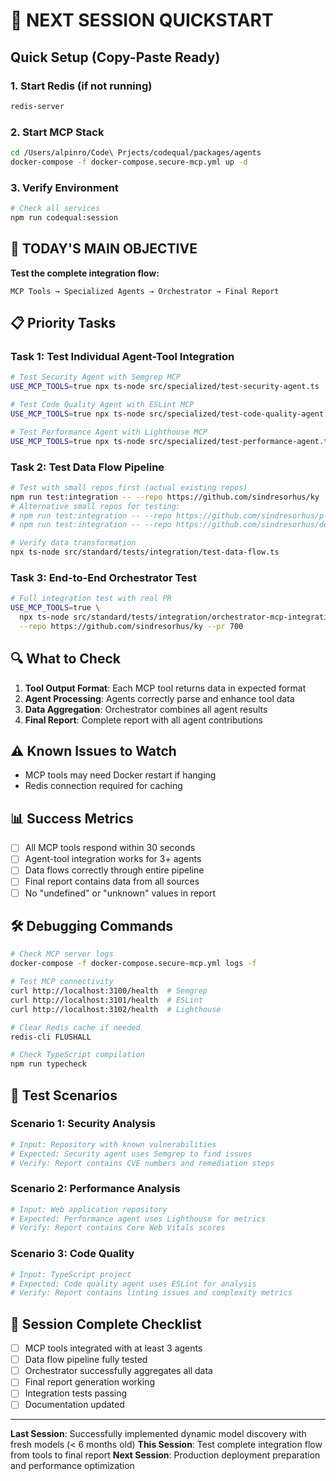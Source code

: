 # 🚀 NEXT SESSION QUICKSTART

## Quick Setup (Copy-Paste Ready)

### 1. Start Redis (if not running)
```bash
redis-server
```

### 2. Start MCP Stack
```bash
cd /Users/alpinro/Code\ Prjects/codequal/packages/agents
docker-compose -f docker-compose.secure-mcp.yml up -d
```

### 3. Verify Environment
```bash
# Check all services
npm run codequal:session
```

## 🎯 TODAY'S MAIN OBJECTIVE

**Test the complete integration flow:**
```
MCP Tools → Specialized Agents → Orchestrator → Final Report
```

## 📋 Priority Tasks

### Task 1: Test Individual Agent-Tool Integration
```bash
# Test Security Agent with Semgrep MCP
USE_MCP_TOOLS=true npx ts-node src/specialized/test-security-agent.ts

# Test Code Quality Agent with ESLint MCP  
USE_MCP_TOOLS=true npx ts-node src/specialized/test-code-quality-agent.ts

# Test Performance Agent with Lighthouse MCP
USE_MCP_TOOLS=true npx ts-node src/specialized/test-performance-agent.ts
```

### Task 2: Test Data Flow Pipeline
```bash
# Test with small repos first (actual existing repos)
npm run test:integration -- --repo https://github.com/sindresorhus/ky
# Alternative small repos for testing:
# npm run test:integration -- --repo https://github.com/sindresorhus/p-limit
# npm run test:integration -- --repo https://github.com/sindresorhus/delay

# Verify data transformation
npx ts-node src/standard/tests/integration/test-data-flow.ts
```

### Task 3: End-to-End Orchestrator Test
```bash
# Full integration test with real PR
USE_MCP_TOOLS=true \
  npx ts-node src/standard/tests/integration/orchestrator-mcp-integration.test.ts \
  --repo https://github.com/sindresorhus/ky --pr 700
```

## 🔍 What to Check

1. **Tool Output Format**: Each MCP tool returns data in expected format
2. **Agent Processing**: Agents correctly parse and enhance tool data
3. **Data Aggregation**: Orchestrator combines all agent results
4. **Final Report**: Complete report with all agent contributions

## ⚠️ Known Issues to Watch

- MCP tools may need Docker restart if hanging
- Redis connection required for caching

## 📊 Success Metrics

- [ ] All MCP tools respond within 30 seconds
- [ ] Agent-tool integration works for 3+ agents
- [ ] Data flows correctly through entire pipeline
- [ ] Final report contains data from all sources
- [ ] No "undefined" or "unknown" values in report

## 🛠️ Debugging Commands

```bash
# Check MCP server logs
docker-compose -f docker-compose.secure-mcp.yml logs -f

# Test MCP connectivity
curl http://localhost:3100/health  # Semgrep
curl http://localhost:3101/health  # ESLint
curl http://localhost:3102/health  # Lighthouse

# Clear Redis cache if needed
redis-cli FLUSHALL

# Check TypeScript compilation
npm run typecheck
```

## 📝 Test Scenarios

### Scenario 1: Security Analysis
```bash
# Input: Repository with known vulnerabilities
# Expected: Security agent uses Semgrep to find issues
# Verify: Report contains CVE numbers and remediation steps
```

### Scenario 2: Performance Analysis
```bash
# Input: Web application repository
# Expected: Performance agent uses Lighthouse for metrics
# Verify: Report contains Core Web Vitals scores
```

### Scenario 3: Code Quality
```bash
# Input: TypeScript project
# Expected: Code quality agent uses ESLint for analysis
# Verify: Report contains linting issues and complexity metrics
```

## 🎉 Session Complete Checklist

- [ ] MCP tools integrated with at least 3 agents
- [ ] Data flow pipeline fully tested
- [ ] Orchestrator successfully aggregates all data
- [ ] Final report generation working
- [ ] Integration tests passing
- [ ] Documentation updated

---

**Last Session**: Successfully implemented dynamic model discovery with fresh models (< 6 months old)
**This Session**: Test complete integration flow from tools to final report
**Next Session**: Production deployment preparation and performance optimization